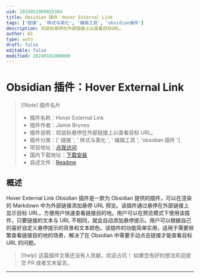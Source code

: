 ```yaml
---
uid: 2024052909025304
title: Obsidian 插件：Hover External Link
tags: ['链接', '样式与美化', '编辑工具', 'obsidian插件']
description: 将鼠标悬停在外部链接上以查看目标URL。
author: AI
type: auto
draft: false
editable: false
modified: 20240101000000
---
```


# Obsidian 插件：Hover External Link

> [!Note] 插件名片
> - 插件名称：Hover External Link
> - 插件作者：Jamie Brynes
> - 插件说明：将鼠标悬停在外部链接上以查看目标 URL。
> - 插件分类：[' 链接 ', ' 样式与美化 ', ' 编辑工具 ', 'obsidian 插件 ']
> - 项目地址：[点我访问](https://github.com/jamiebrynes7/obsidian-hover-external-link)
> - 国内下载地址：[下载安装](https://pkmer.cn/products/plugin/pluginMarket/?hover-external-link)
> - 自述文件：[Readme](https://ghproxy.net/https://raw.githubusercontent.com/jamiebrynes7/obsidian-hover-external-link/master/README.md)

## 概述

Hover External Link Obsidian 插件是一款为 Obsidian 提供的插件，可以在渲染的 Markdown 中为外部链接添加悬停 URL 预览。该插件通过悬停在外部链接上显示目标 URL，方便用户快速查看链接目的地。用户可以在预览模式下使用该插件，只要链接的文本与 URL 不相同，就会自动添加悬停提示。用户可以根据自己的喜好自定义悬停提示的背景和文本颜色。该插件的功能简单实用，适用于需要频繁查看链接目的地的场景，解决了在 Obsidian 中需要手动点击链接才能查看目标 URL 的问题。

> [!help]
> 这篇插件文章还没有人贡献，欢迎占坑！
> 如果您有好的想法欢迎提交 PR 或者文末留言。

---




